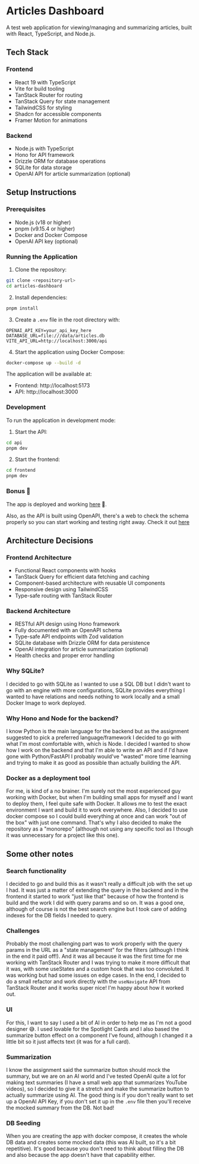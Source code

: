 # Articles Dashboard

A test web application for viewing/managing and summarizing articles, built with React, TypeScript, and Node.js.

## Tech Stack

### Frontend
- React 19 with TypeScript
- Vite for build tooling
- TanStack Router for routing
- TanStack Query for state management
- TailwindCSS for styling
- Shadcn for accessible components
- Framer Motion for animations

### Backend
- Node.js with TypeScript
- Hono for API framework
- Drizzle ORM for database operations
- SQLite for data storage
- OpenAI API for article summarization (optional)

## Setup Instructions

### Prerequisites
- Node.js (v18 or higher)
- pnpm (v9.15.4 or higher)
- Docker and Docker Compose
- OpenAI API key (optional)

### Running the Application

1. Clone the repository:
```bash
git clone <repository-url>
cd articles-dashboard
```

2. Install dependencies:
```bash
pnpm install
```

3. Create a `.env` file in the root directory with:
```
OPENAI_API_KEY=your_api_key_here
DATABASE_URL=file:///data/articles.db
VITE_API_URL=http://localhost:3000/api
```

4. Start the application using Docker Compose:
```bash
docker-compose up --build -d
```

The application will be available at:
- Frontend: http://localhost:5173
- API: http://localhost:3000

### Development

To run the application in development mode:

1. Start the API:
```bash
cd api
pnpm dev
```

2. Start the frontend:
```bash
cd frontend
pnpm dev
```

### Bonus 🤩

The app is deployed and working [here]((https://edelman.fercarmona.dev/)) 🚀.

Also, as the API is built using OpenAPI, there's a web to check the schema properly so you can start working and testing right away. Check it out [here](https://edelman-api.fercarmona.dev/api/reference)

## Architecture Decisions

### Frontend Architecture
- Functional React components with hooks
- TanStack Query for efficient data fetching and caching
- Component-based architecture with reusable UI components
- Responsive design using TailwindCSS
- Type-safe routing with TanStack Router

### Backend Architecture
- RESTful API design using Hono framework
- Fully documented with an OpenAPI schema
- Type-safe API endpoints with Zod validation
- SQLite database with Drizzle ORM for data persistence
- OpenAI integration for article summarization (optional)
- Health checks and proper error handling

### Why SQLite?

I decided to go with SQLite as I wanted to use a SQL DB but I didn't want to go with an engine with more configurations, SQLite provides everything I wanted to have relations and needs nothing to work locally and a small Docker Image to work deployed.

### Why Hono and Node for the backend?

I know Python is the main language for the backend but as the assignment suggested to pick a preferred language/framework I decided to go with what I'm most comfortable with, which is Node. I decided I wanted to show how I work on the backend and that I'm able to write an API and if I'd have gone with Python/FastAPI I probably would've "wasted" more time learning and trying to make it as good as possible than actually building the API.

### Docker as a deployment tool

For me, is kind of a no brainer. I'm surely not the most experienced guy working with Docker, but when I'm building small apps for myself and I want to deploy them, I feel quite safe with Docker. It allows me to test the exact environment I want and build it to work everywhere. Also, I decided to use docker compose so I could build everything at once and can work "out of the box" with just one command. That's why I also decided to make the repository as a "monorepo" (although not using any specific tool as I though it was unnecessary for a project like this one).

## Some other notes

### Search functionality

I decided to go and build this as it wasn't really a difficult job with the set up I had. It was just a matter of extending the query in the backend and in the frontend it started to work "just like that" because of how the frontend is build and the work I did with query params and so on. It was a good one, although of course is not the best search engine but I took care of adding indexes for the DB fields I needed to query.

### Challenges

Probably the most challenging part was to work properly with the query params in the URL as a "state management" for the filters (although I think in the end it paid off!). And it was all because it was the first time for me working with TanStack Router and I was trying to make it more difficult that it was, with some useStates and a custom hook that was too convoluted. It was working but had some issues on edge cases. In the end, I decided to do a small refactor and work directly with the `useNavigate` API from TanStack Router and it works super nice! I'm happy about how it worked out.

### UI

For this, I want to say I used a bit of AI in order to help me as I'm not a good designer 😅. I used lovable for the Spotlight Cards and I also based the summarize button effect on a component I've found, although I changed it a little bit so it just affects text (it was for a full card).

### Summarization

I know the assignment said the summarize button should mock the summary, but we are on an AI world and I've tested OpenAI quite a lot for making text summaries (I have a small web app that summarizes YouTube videos), so I decided to give it a stretch and make the summarize button to actually summarize using AI. The good thing is if you don't really want to set up a OpenAI API Key, if you don't set it up in the `.env` file then you'll receive the mocked summary from the DB. Not bad!

### DB Seeding

When you are creating the app with docker compose, it creates the whole DB data and creates some mocked data (this was AI built, so it's a bit repetitive). It's good because you don't need to think about filling the DB and also because the app doesn't have that capability either.
